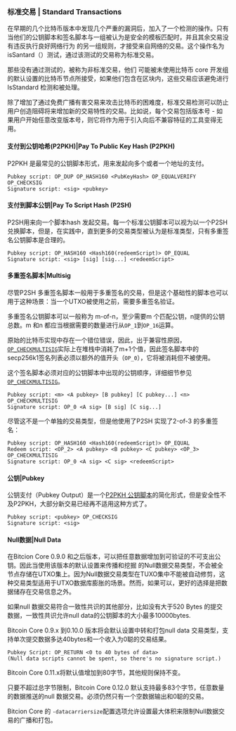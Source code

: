### 标准交易 \| Standard Transactions

在早期的几个比特币版本中发现几个严重的漏洞后，加入了一个检测的操作。只有当他们的公钥脚本和签名脚本与一组被认为是安全的模板匹配时，并且其余交易没有违反执行良好网络行为 的另一组规则，才接受来自网络的交易。这个操作名为 isSantard（）测试，通过该测试的交易称为标准交易。

那些没有通过测试的，被称为非标准交易，他们 可能被未使用比特币 core 开发组的默认设置的比特币节点所接受，如果他们包含在区块内，这些交易应该避免进行IsStandard 检测和被处理。

除了增加了通过免费广播有害交易来攻击比特币的困难度，标准交易检测可以防止用户创造阻碍将来增加新的交易特性的交易。比如说，每个交易包括版本号 - 如果用户开始任意改变版本号，则它将作为用于引入向后不兼容特征的工具变得无用。

#### 支付到公钥哈希\(P2PKH\)\|Pay To Public Key Hash \(P2PKH\)

P2PKH 是最常见的公钥脚本形式，用来发起向多个或者一个地址的支付。

```
Pubkey script: OP_DUP OP_HASH160 <PubKeyHash> OP_EQUALVERIFY OP_CHECKSIG
Signature script: <sig> <pubkey>
```

#### 支付到脚本公钥\|Pay To Script Hash \(P2SH\)

P2SH用来向一个脚本hash 发起交易。每一个标准公钥脚本可以视为以一个P2SH 兑换脚本，但是，在实践中，直到更多的交易类型被认为是标准类型，只有多重签名公钥脚本是合理的。

```
Pubkey script: OP_HASH160 <Hash160(redeemScript)> OP_EQUAL
Signature script: <sig> [sig] [sig...] <redeemScript>
```

#### 多重签名脚本\|Multisig

尽管P2SH 多重签名脚本一般用于多重签名的交易，但是这个基础性的脚本也可以用于这种场景：当一个UTXO被使用之前，需要多重签名验证。

多重签名公钥脚本可以一般称为 m-of-n，至少需要m 个匹配公钥，n提供的公钥总数。m 和n 都应当根据需要的数量进行从`OP_1`到`OP_16`运算。

原始的比特币实现中存在一个错位错误，因此，出于兼容性原因，[`OP_CHECKMULTISIG`](https://bitcoin.org/en/developer-reference#term-op-checkmultisig)实际上在堆栈中消耗了m+1个值，因此签名脚本中的secp256k1签名列表必须以额外的值开头（`OP_0`），它将被消耗但不被使用。

这个签名脚本必须对应的公钥脚本中出现的公钥顺序，详细细节参见[`OP_CHECKMULTISIG`](https://bitcoin.org/en/developer-reference#term-op-checkmultisig)。

```
Pubkey script: <m> <A pubkey> [B pubkey] [C pubkey...] <n> OP_CHECKMULTISIG
Signature script: OP_0 <A sig> [B sig] [C sig...]
```

尽管这不是一个单独的交易类型，但是他使用了P2SH 实现了2-of-3 的多重签名：

```
Pubkey script: OP_HASH160 <Hash160(redeemScript)> OP_EQUAL
Redeem script: <OP_2> <A pubkey> <B pubkey> <C pubkey> <OP_3> OP_CHECKMULTISIG
Signature script: OP_0 <A sig> <C sig> <redeemScript>
```

#### 公钥\|Pubkey

公钥支付（Pubkey Output）是一个[P2PKH 公钥脚本](https://bitcoin.org/en/glossary/p2pkh-address)的简化形式，但是安全性不及P2PKH，大部分新交易已经再不适用这种方式了。

```
Pubkey script: <pubkey> OP_CHECKSIG
Signature script: <sig>
```

#### Null数据\|Null Data

在Bitcion Core 0.9.0 和之后版本，可以把任意数据增加到可验证的不可支出公钥。因此当使用该版本的默认设置来传播和挖掘 的Null数据交易类型，不会被全节点存储在UTXO集上。因为Null数据交易类型在TUXO集中不能被自动修剪，这种交易类型适用于UTXO数据库膨胀的场景。然而，如果可以，更好的选择是把数据储存在交易信息之外。

如果null 数据交易符合一致性共识的其他部分，比如没有大于520 Bytes 的提交 数据，一致性共识允许null data的公钥脚本的大小最多10000bytes.

Bitcoin Core 0.9.x 到0.10.0 版本将会默认设置中转和打包null data 交易类型，支持单次提交数据多达40bytes和一个收入为0聪的交易结果。

```
Pubkey Script: OP_RETURN <0 to 40 bytes of data>
(Null data scripts cannot be spent, so there's no signature script.)
```

Bitcoin Core 0.11.x将默认值增加到80字节，其他规则保持不变。

只要不超过总字节限制，Bitcoin Core 0.12.0 默认支持最多83个字节，任意数量的数据推送的null 数据交易。必须仍然只有一个空数据输出和0聪的交易。

Bitcion Core 的 `-datacarriersize`配置选项允许设置最大体积来限制Null数据交易的广播和打包。





